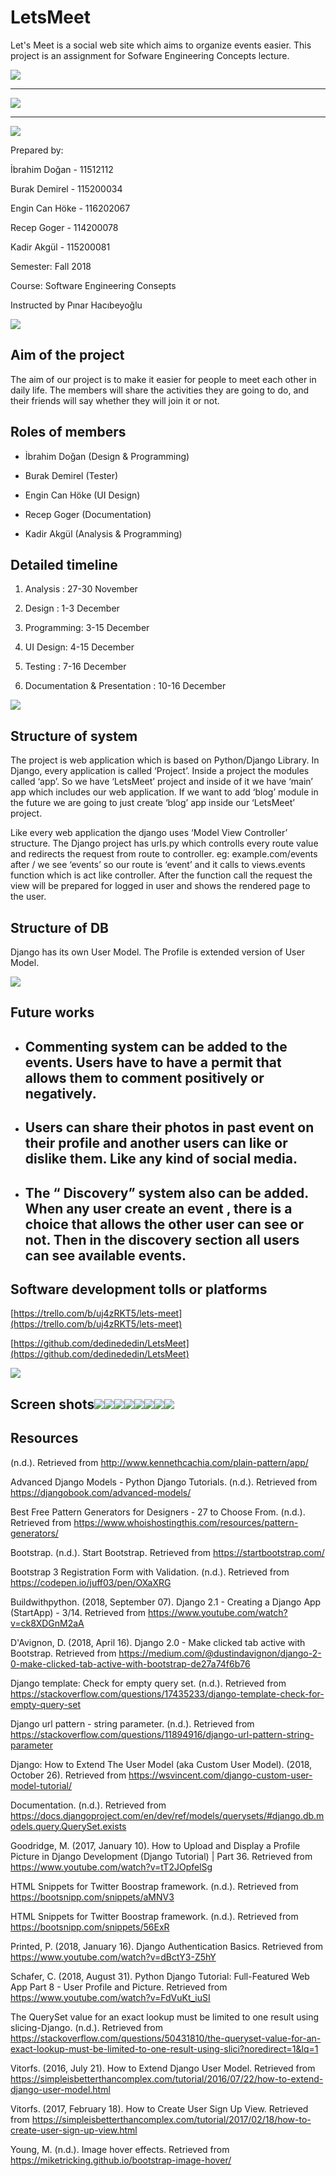 # LetsMeet
Let's Meet is a social web site which aims to organize events easier. This project is an assignment for Sofware Engineering Concepts lecture.


![](https://lh6.googleusercontent.com/ofuWr7rtq0wufSLp17sfTc4CX3Ubh8dNCvJYLlb6BEWHBIOrNME5uMgdV9NnLYRiPDPQ4obRuYTs3Otf6yBzdsJdn6QHpYQ_Bbf6bfGlUVEn8idkVrkBlqGcPcc6OGYVmT-_q190)

----------

![](https://lh4.googleusercontent.com/M5gsYC6xSD4R9IM9H-Wy04pFLA8I79Z-HcK54D7xT9TCfpkpvWYNu43WBUd_Za9sxk_DJ5FG6nIDC09oG6WJ5loEySWw2CEz5mP_zlhPVjiinrkvRl_zKIBIWm7lVkdD5ve5kin5)

----------

![](https://lh5.googleusercontent.com/juZhuV9X8qFtmGkZ7GO_yZXaskIdUchNNCjF4l9m5DZtKDaMIgeCRIb3f2jpj9BeiiOHO2G9mYOFBz2QWh73fYDkdxLsWFzGd1su_vgIlLf0T8FnArMi_LAm4sc-Woamxz_yr58i)

Prepared by:

İbrahim Doğan - 11512112

Burak Demirel - 115200034

Engin Can Höke - 116202067

Recep Goger - 114200078

Kadir Akgül - 115200081

  

Semester: Fall 2018

  

Course: Software Engineering Consepts

  

Instructed by Pınar Hacıbeyoğlu

![](https://lh5.googleusercontent.com/fi5dhx0gZg9YgUoRdwCV-FiJX0dh8TzmkbwGrZIRhIWUjyN14F3mFPo9yfBZSqf7Jhk1SbUDwQW-zJW8BqneSd4YRpUjeuv1vOEVBikeQe3HFef5Gqrjm_UoN0H4HorrwHpEikff)

  

## Aim of the project

The aim of our project is to make it easier for people to meet each other in daily life. The members will share the activities they are going to do, and their friends will say whether they will join it or not.

## Roles of members

-   İbrahim Doğan (Design & Programming)
    
-   Burak Demirel (Tester)
    
-   Engin Can Höke (UI Design)
    
-   Recep Goger (Documentation)
    
-   Kadir Akgül (Analysis & Programming)
    

## Detailed timeline

1.  Analysis : 27-30 November
    
2.  Design  : 1-3 December
    
3.  Programming: 3-15 December
    
4.  UI Design: 4-15 December
    
5.  Testing : 7-16 December
    
6.  Documentation & Presentation : 10-16 December
    

![](https://lh6.googleusercontent.com/hgszLVwC26IqadU7WzE1bmKuZb2mbFDmfTAHS0Ks7aBOPxlvwgMhHxiVR-Pw-MfXOOq9coLx5GDPy8ezgNWm01AVn-JMc_M2r5Fez1799UPHac1Y7JMdJDbq4e400kVjV4U1krjE)

  

## Structure of system

The project is web application which is based on Python/Django Library. In Django, every application is called ‘Project’. Inside a project the modules called ‘app’. So we have ‘LetsMeet’ project and inside of it we have ‘main’ app which includes our web application. If we want to add ‘blog’ module in the future we are going to just create ‘blog’ app inside our ‘LetsMeet’ project.

  

Like every web application the django uses ‘Model View Controller’ structure. The Django project has urls.py which controlls every route value and redirects the request from route to controller. eg: example.com/events after / we see ‘events’ so our route is ‘event’ and it calls to views.events function which is act like controller. After the function call the request the view will be prepared for logged in user and shows the rendered page to the user.

## Structure of DB

Django has its own User Model. The Profile is extended version of User Model.


  

![](https://lh3.googleusercontent.com/nChX01YtJS6SoZVgxImWdf9bvDWLaxOXuPJ8raF7L9z_UZRjsEH3dTPeU1_HnK42cw1I_uxva5nlwgS491RO7MQ1y5smIYEUb7eboq7LW99cdFyHpDY48fSYjQ5SAseCfdiS2ah-)

  
    

## Future works

-   ## Commenting system can be added to the events. Users have to have a permit that allows them to comment positively or negatively.
    
-   ## Users can share their photos in past event on their profile and another users can like or dislike them. Like any kind of social media.
    
-   ## The “ Discovery” system also can be added. When any user create an event , there is a choice that allows the other user can see or not. Then in the discovery section all users can see available events.
    

  
  
  
  
  
  
  
  
  
  
  
  
  

## Software development tolls or platforms

[https://trello.com/b/uj4zRKT5/lets-meet](https://trello.com/b/uj4zRKT5/lets-meet)

[https://github.com/dedinededin/LetsMeet](https://github.com/dedinededin/LetsMeet)

  

![](https://lh3.googleusercontent.com/kMgxoqdg4H0o4dK8AOtxELFEiUAi0FHDgMU117BuQGzNo7DVOQpPL05PqRJKS331Z0vt_LgvJB4VpNb767kTgaEoKwdhJzFOjKqCg8lYYOTNrcOpU1I3E5fFXAQ5EMCqPpsvTBg4)

  
  
  
  
  
  
  
  
  
  
  
  
 

  

## Screen shots![](https://lh4.googleusercontent.com/IMJAzcmoPoWl_9SFCgrsjZZB8Qnw2DkNM7p-QpNvAEXHOR-yt0Jzwh1C_nzw9IxW1ifQTdr37V693_5QKTs33t7LLRb-R9VYS_oGxCnBoqnii2slNi7GAxwPCz6OwMbOudvBg4fK)![](https://lh5.googleusercontent.com/3-k3YV0kbTfAshK9q8Gb1pyg6wz4jvjbJMKvz7KxIf0ubYbUIsU0VtKegIPJU6RM-yV3zkaTU1pvmqC9K3t9jod2l1HnQSRwra5g7Easukn1UKcxXmd5ZvKYbMiuO84c9r45sLpQ)![](https://lh6.googleusercontent.com/NksUkmYMmz-T08L3Z6Yj9xUCt9t7S3oo9Zqsu13SxzfWNs0VgU5ZasVf99bTgM9ps5sNja0jHweDmZ8EbQfSpBufHhzduf8u8W1G6YFSlxGwBc24e0Yk8TaOFvSgPDRu5u7ktyfO)![](https://lh6.googleusercontent.com/Opj1dkRSKmLhEpW2cW6uxbZZnkvsR9jKv84d-sI9j4gfOW6Gmbbn0zCdeOgFNzAJFWQhgTJUS9x1HL9oieZWKCaCcDS92nQWH9ZjhaoH-h-iiFEwjnpXiyym3TptcHnH3gUbVcCl)![](https://lh3.googleusercontent.com/sgLUu75It3Qu4-LJPpQF7riqXfZ2O-KalTPFDngxN6R6JdE80jBWDyixZruZ7rCNdornnyduWhYMkfsJMN64Ve2Qnva1amXHAr5I0Oq5c8rcoUEpagB855uEMLRJE54XbzSqjQW4)![](https://lh6.googleusercontent.com/ApvP6CKTwrPz6jvsa4gSJQlg80cnPI81izzQBpDJmk12mCbwCXYF8-uK3AM6SEhliQ4Y3THgWvhjZYf4_t1YDAkZPTfkJWOwNh8QvKdy9lZyftmQn2xAjjSrW5sjZh2B1DwGieI7)![](https://lh6.googleusercontent.com/LPh4YJzQoiLYuOOdx5FW7UiynWdp6iPUDwpU0vcPvK9AnPYyw-6hA8hbYExaObxzwoqrEQVGUPXWwXsRVMFHbYDpZjOMVwC8p7pztodVFzkRXThISUFSXIGfrhc5awpSKTL7n3zZ)![](https://lh4.googleusercontent.com/vSI2_ilA1M3aD-7nUDt-amLlfY91Wvjfp40BM7a4yQ8GCFPUilcsv_trzG2Ed6aDpM7Jj5wQzJL1sinhzGB6D5BdWiQU5c-d6PSBncQdgXD9U29QSTdohVrcilBXO0I_bVI5fhpV)

## Resources

  

(n.d.). Retrieved from http://www.kennethcachia.com/plain-pattern/app/

Advanced Django Models - Python Django Tutorials. (n.d.). Retrieved from https://djangobook.com/advanced-models/

Best Free Pattern Generators for Designers - 27 to Choose From. (n.d.). Retrieved from https://www.whoishostingthis.com/resources/pattern-generators/

Bootstrap. (n.d.). Start Bootstrap. Retrieved from https://startbootstrap.com/

Bootstrap 3 Registration Form with Validation. (n.d.). Retrieved from https://codepen.io/juff03/pen/OXaXRG

Buildwithpython. (2018, September 07). Django 2.1 - Creating a Django App (StartApp) - 3/14. Retrieved from https://www.youtube.com/watch?v=ck8XDGnM2aA

D'Avignon, D. (2018, April 16). Django 2.0 - Make clicked tab active with Bootstrap. Retrieved from https://medium.com/@dustindavignon/django-2-0-make-clicked-tab-active-with-bootstrap-de27a74f6b76

Django template: Check for empty query set. (n.d.). Retrieved from https://stackoverflow.com/questions/17435233/django-template-check-for-empty-query-set

Django url pattern - string parameter. (n.d.). Retrieved from https://stackoverflow.com/questions/11894916/django-url-pattern-string-parameter

Django: How to Extend The User Model (aka Custom User Model). (2018, October 26). Retrieved from https://wsvincent.com/django-custom-user-model-tutorial/

Documentation. (n.d.). Retrieved from https://docs.djangoproject.com/en/dev/ref/models/querysets/#django.db.models.query.QuerySet.exists

Goodridge, M. (2017, January 10). How to Upload and Display a Profile Picture in Django Development (Django Tutorial) | Part 36. Retrieved from https://www.youtube.com/watch?v=tT2JOpfelSg

HTML Snippets for Twitter Boostrap framework. (n.d.). Retrieved from https://bootsnipp.com/snippets/aMNV3

HTML Snippets for Twitter Boostrap framework. (n.d.). Retrieved from https://bootsnipp.com/snippets/56ExR

Printed, P. (2018, January 16). Django Authentication Basics. Retrieved from https://www.youtube.com/watch?v=dBctY3-Z5hY

Schafer, C. (2018, August 31). Python Django Tutorial: Full-Featured Web App Part 8 - User Profile and Picture. Retrieved from https://www.youtube.com/watch?v=FdVuKt_iuSI

The QuerySet value for an exact lookup must be limited to one result using slicing-Django. (n.d.). Retrieved from https://stackoverflow.com/questions/50431810/the-queryset-value-for-an-exact-lookup-must-be-limited-to-one-result-using-slici?noredirect=1&lq=1

Vitorfs. (2016, July 21). How to Extend Django User Model. Retrieved from https://simpleisbetterthancomplex.com/tutorial/2016/07/22/how-to-extend-django-user-model.html

Vitorfs. (2017, February 18). How to Create User Sign Up View. Retrieved from https://simpleisbetterthancomplex.com/tutorial/2017/02/18/how-to-create-user-sign-up-view.html

Young, M. (n.d.). Image hover effects. Retrieved from https://miketricking.github.io/bootstrap-image-hover/
